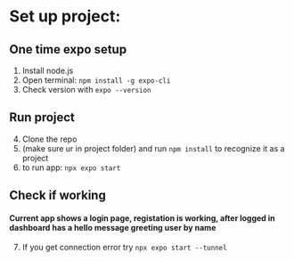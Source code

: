 # Set up project:

## One time expo setup
1. Install node.js
2. Open terminal: ```npm install -g expo-cli```
3. Check version with ```expo --version```

## Run project
4. Clone the repo
5. (make sure ur in project folder) and run ```npm install``` to recognize it as a project
6. to run app: ```npx expo start```
		 
## Check if working
#### Current app shows a login page, registation is working, after logged in dashboard has a hello message greeting user by name
7. If you get connection error try ```npx expo start --tunnel```
